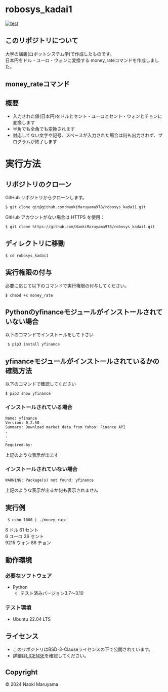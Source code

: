 # robosys_kadai1
[![test](https://github.com/NaokiMaruyama978/robosys_kadai1/actions/workflows/test.yml/badge.svg)](https://github.com/NaokiMaruyama978/robosys_kadai1/actions)

## このリポジトリについて
大学の講義(ロボットシステム学)で作成したものです。  
日本円をドル・ユーロ・ウォンに変換する
money_rateコマンドを作成しました。

## money_rateコマンド 
## 概要
 - 入力された値(日本円)をドルとセント・ユーロとセント・ウォンとチョンに変換します
 - 半角でも全角でも変換されます
 - 対応してない文字や記号、スペースが入力された場合は何も出力されず、プログラムが終了します

# 実行方法
## リポジトリのクローン
GitHub リポジトリからクローンします。

```
$ git clone git@github.com:NaokiMaruyama978/robosys_kadai1.git
```

GitHub アカウントがない場合は HTTPS を使用：
```
$ git clone https://github.com/NaokiMaruyama978/robosys_kadai1.git
```
## ディレクトリに移動
```
$ cd robosys_kadai1
```
## 実行権限の付与
必要に応じて以下のコマンドで実行権限の付与してください。
```
$ chmod +x money_rate
```
## Pythonのyfinanceモジュールがインストールされていない場合
以下のコマンドでインストールをして下さい
```
 $ pip3 install yfinance
```
## yfinanceモジュールがインストールされているかの確認方法
以下のコマンドで確認してください
```
$ pip3 show yfinance
```
### インストールされている場合
```
Name: yfinance
Version: 0.2.50
Summary: Download market data from Yahoo! Finance API
.
.
.
Required-by:
```
上記のような表示が出ます
### インストールされていない場合
```
WARNING: Package(s) not found: yfinance
```
上記のような表示が出るか何も表示されません


## 実行例
```
 $ echo 1000 | ./money_rate
```
6 ドル 61 セント  
6 ユーロ 26 セント  
9215 ウォン 86 チョン

## 動作環境  
### 必要なソフトウェア
- Python
  - テスト済みバージョン3.7～3.10
### テスト環境
- Ubuntu 22.04 LTS

## ライセンス
- このリポジトリはBSD-3-Clauseライセンスの下で公開されています。
- 詳細は[LICENSE](https://github.com/NaokiMaruyama978/robosys_kadai1/blob/master/LICENSE)を確認してください。

## Copyright  
© 2024 Naoki Maruyama
